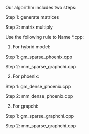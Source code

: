 
Our algorithm includes two steps:

Step 1: generate matrices

Step 2: matrix multiply

Use the following rule to Name *.cpp:

1. For hybrid model: 

Step 1: gm_sparse_phoenix.cpp

Step 2: mm_sparse_graphchi.cpp

2. For phoenix:

Step 1: gm_dense_phoenix.cpp

Step 2: mm_dense_phoenix.cpp

3. For grapchi:

Step 1: gm_sparse_graphchi.cpp

Step 2: mm_sparse_graphchi.cpp

